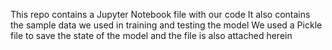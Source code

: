 This repo contains a Jupyter Notebook file with our code
It also contains the sample data we used in training and testing the model
We used a Pickle file to save the state of the model and the file is also attached herein
